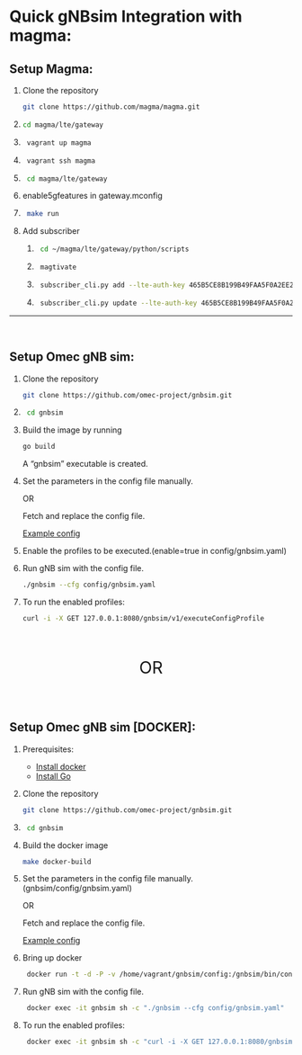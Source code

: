 # Quick gNBsim Integration with magma:

## Setup Magma:
1.  Clone the repository 
    ```bash
    git clone https://github.com/magma/magma.git 
    ```
2.  ```bash 
    cd magma/lte/gateway
    ```

3. ```bash 
    vagrant up magma 
    ```

4. ```bash 
    vagrant ssh magma
    ```

5. ```bash 
    cd magma/lte/gateway
    ```

6. enable5gfeatures in gateway.mconfig

7. ```bash 
    make run 
    ```

8. Add subscriber 

    1. ```bash 
        cd ~/magma/lte/gateway/python/scripts 
        ```

    2. ```bash
        magtivate
        ```

    3. ```bash 
        subscriber_cli.py add --lte-auth-key 465B5CE8B199B49FAA5F0A2EE238A6BC --lte-auth-opc E8ED289DEBA952E4283B54E88E6183CA IMSI001010000000001 
        ```

    4. ```bash 
        subscriber_cli.py update --lte-auth-key 465B5CE8B199B49FAA5F0A2EE238A6BC --apn-config internet,9,1,0,0,3000,4000,0,,,, --apn-config oai.ipv4,9,1,0,0,3000,4000,0,,,, --apn-config INTERNET,9,1,0,0,3000,4000,0,,,, --lte-auth-opc E8ED289DEBA952E4283B54E88E6183CA IMSI001010000000001 
        ```
- - -
<br/>


## Setup Omec gNB sim:
1. Clone the repository 
   ```bash
   git clone https://github.com/omec-project/gnbsim.git 
   ```

2. ```bash
    cd gnbsim
    ```

3. Build the image by running

   ```bash
   go build 
   ```
   A “gnbsim” executable is created.

4. Set the parameters in the config file manually.

    OR

	Fetch and replace the config file.

    [Example config](https://github.com/shashidhar-p/integration-magma/blob/main/omec-gnbsim/config/gnbsim.yaml)

5. Enable the profiles to be executed.(enable=true in config/gnbsim.yaml)

6. Run gNB sim with the config file.

    ```bash
    ./gnbsim --cfg config/gnbsim.yaml 
    ```

7. To run the enabled profiles:

    ```bash 
    curl -i -X GET 127.0.0.1:8080/gnbsim/v1/executeConfigProfile 
    ```
<br/>
<p style="text-align: center; font-size: 30px" >
OR
</p>
<br/> 

## Setup Omec gNB sim [DOCKER]:

1. Prerequisites:
    - [Install docker](https://docs.docker.com/engine/install/ubuntu/)
    - [Install Go](https://go.dev/doc/install)

2. Clone the repository 
   ```bash
   git clone https://github.com/omec-project/gnbsim.git 
   ```
3. ```bash
    cd gnbsim
    ```
4. Build the docker image

   ```bash
   make docker-build 
   ```
5. Set the parameters in the config file manually.(gnbsim/config/gnbsim.yaml)

    OR

	Fetch and replace the config file.

    [Example config](https://github.com/shashidhar-p/integration-magma/blob/main/omec-gnbsim/config/gnbsim.yaml)

6. Bring up docker
   ```bash
    docker run -t -d -P -v /home/vagrant/gnbsim/config:/gnbsim/bin/config --name gnbsim 5gc-gnbsim:0.0.1-dev
   ```

7. Run gNB sim with the config file.
   ```bash
    docker exec -it gnbsim sh -c "./gnbsim --cfg config/gnbsim.yaml"
   ```
8. To run the enabled profiles:
   ```bash
    docker exec -it gnbsim sh -c "curl -i -X GET 127.0.0.1:8080/gnbsim/v1/executeConfigProfile"
   ```
